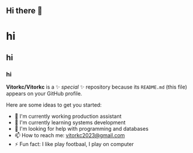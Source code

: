 ## Hi there 👋
# hi
## hi
### hi

**Vitorkc/Vitorkc** is a ✨ _special_ ✨ repository because its `README.md` (this file) appears on your GitHub profile.

Here are some ideas to get you started:

- 🔭 I'm currently working production assistant
- 🌱 I'm currently learning systems development
- 🤔 I'm looking for help with programming and databases
- 📫 How to reach me: vitorkc2023@gmail.com
- ⚡ Fun fact: I like play footbaal, I play on computer

